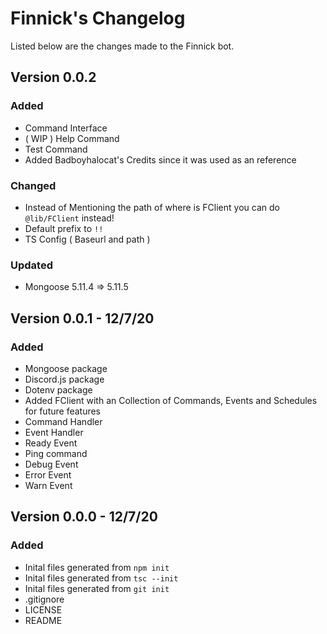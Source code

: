 # Finnick's Changelog
Listed below are the changes made to the Finnick bot.

## Version 0.0.2 

### Added

- Command Interface
- ( WIP ) Help Command
- Test Command
- Added Badboyhalocat's Credits since it was used as an reference

### Changed

- Instead of Mentioning the path of where is FClient you can do `@lib/FClient` instead!
- Default prefix to `!!`
- TS Config ( Baseurl and path )

### Updated

- Mongoose 5.11.4 => 5.11.5

## Version 0.0.1 - 12/7/20

### Added

- Mongoose package
- Discord.js package
- Dotenv package
- Added FClient with an Collection of Commands, Events and Schedules for future features
- Command Handler
- Event Handler
- Ready Event
- Ping command
- Debug Event
- Error Event
- Warn Event



## Version 0.0.0 - 12/7/20

### Added

- Inital files generated from `npm init`
- Inital files generated from `tsc --init`
- Inital files generated from `git init`
- .gitignore
- LICENSE
- README